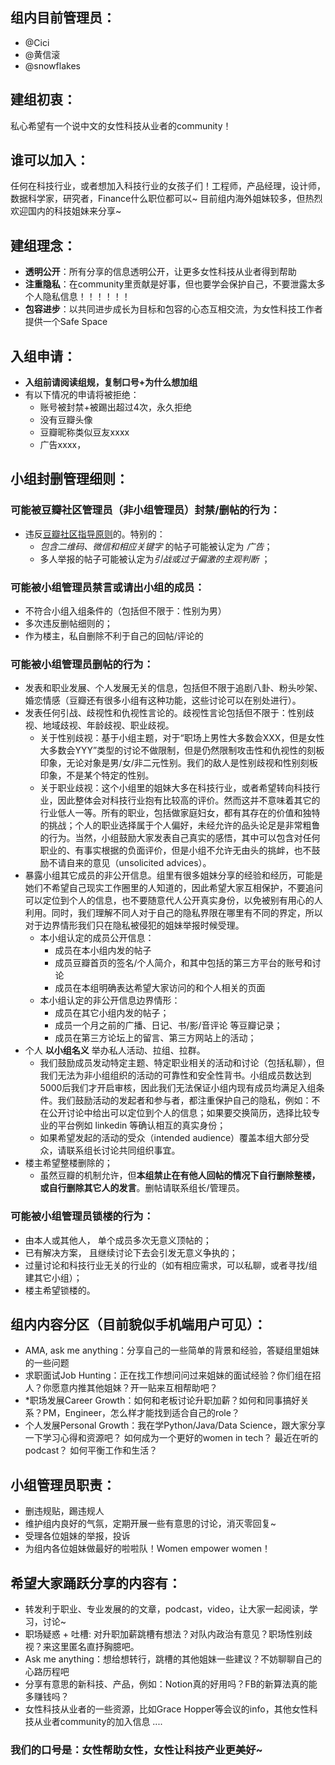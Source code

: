 ## 组内目前管理员：

- @Cici
- @黄信滚
- @snowflakes

## 建组初衷：
私心希望有一个说中文的女性科技从业者的community！
## 谁可以加入：
任何在科技行业，或者想加入科技行业的女孩子们！工程师，产品经理，设计师，数据科学家，研究者，Finance什么职位都可以~
目前组内海外姐妹较多，但热烈欢迎国内的科技姐妹来分享~
## 建组理念：
- **透明公开**：所有分享的信息透明公开，让更多女性科技从业者得到帮助
- **注重隐私**：在community里贡献是好事，但也要学会保护自己，不要泄露太多个人隐私信息！！！！！！
- **包容进步**：以共同进步成长为目标和包容的心态互相交流，为女性科技工作者提供一个Safe Space
## 入组申请：
- **入组前请阅读组规，复制口号+为什么想加组**
- 有以下情况的申请将被拒绝：
  - 账号被封禁+被踢出超过4次，永久拒绝
  - 没有豆瓣头像
  - 豆瓣昵称类似豆友xxxx
  - 广告xxxx，
  
## 小组封删管理细则：
### 可能被豆瓣社区管理员（非小组管理员）封禁/删帖的行为：
- 违反[豆瓣社区指导原则](https://www.douban.com/about/guideline)的。特别的：
  - *包含二维码、微信和相应关键字* 的帖子可能被认定为 *广告*；
  - 多人举报的帖子可能被认定为*引战或过于偏激的主观判断* ；
### 可能被小组管理员禁言或请出小组的成员：
  - 不符合小组入组条件的（包括但不限于：性别为男）
  - 多次违反删帖细则的；
  - 作为楼主，私自删除不利于自己的回帖/评论的
### 可能被小组管理员删帖的行为：
  - 发表和职业发展、个人发展无关的信息，包括但不限于追剧八卦、粉头吵架、婚恋情感（豆瓣还有很多小组有这种功能，这些讨论可以在别处进行）。
  - 发表任何引战、歧视性和仇视性言论的。歧视性言论包括但不限于：性别歧视、地域歧视、年龄歧视、职业歧视。
    - 关于性别歧视：基于小组主题，对于“职场上男性大多数会XXX，但是女性大多数会YYY”类型的讨论不做限制，但是仍然限制攻击性和仇视性的刻板印象，无论对象是男/女/非二元性别。我们的敌人是性别歧视和性别刻板印象，不是某个特定的性别。
    - 关于职业歧视：这个小组里的姐妹大多在科技行业，或者希望转向科技行业，因此整体会对科技行业抱有比较高的评价。然而这并不意味着其它的行业低人一等。所有的职业，包括做家庭妇女，都有其存在的价值和独特的挑战；个人的职业选择属于个人偏好，未经允许的品头论足是非常粗鲁的行为。当然，小组鼓励大家发表自己真实的感悟，其中可以包含对任何职业的、有事实根据的负面评价，但是小组不允许无由头的挑衅，也不鼓励不请自来的意见（unsolicited advices）。
  - 暴露小组其它成员的非公开信息。组里有很多姐妹分享的经验和经历，可能是她们不希望自己现实工作圈里的人知道的，因此希望大家互相保护，不要追问可以定位到个人的信息，也不要随意代人公开真实身份，以免被别有用心的人利用。同时，我们理解不同人对于自己的隐私界限在哪里有不同的界定，所以对于边界情形我们只在隐私被侵犯的姐妹举报时候受理。
    - 本小组认定的成员公开信息：
      - 成员在本小组内发的帖子
      - 成员豆瓣首页的签名/个人简介，和其中包括的第三方平台的账号和讨论
      - 成员在本组明确表达希望大家访问的和个人相关的页面
    - 本小组认定的非公开信息边界情形：
      - 成员在其它小组内发的帖子；
      - 成员一个月之前的广播、日记、书/影/音评论 等豆瓣记录；
      - 成员在第三方论坛上的留言、第三方网站上的活动；
  - 个人 **以小组名义** 举办私人活动、拉组、拉群。
    - 我们鼓励成员发动特定主题、特定职业相关的活动和讨论（包括私聊），但我们无法为非小组组织的活动的可靠性和安全性背书。小组成员数达到5000后我们才开启审核，因此我们无法保证小组内现有成员均满足入组条件。我们鼓励活动的发起者和参与者，都注重保护自己的隐私，例如：不在公开讨论中给出可以定位到个人的信息；如果要交换简历，选择比较专业的平台例如 linkedin 等确认相互的真实身份；
    - 如果希望发起的活动的受众（intended audience）覆盖本组大部分受众，请联系组长讨论共同组织事宜。
  - 楼主希望整楼删除的；
    - 虽然豆瓣的机制允许，但**本组禁止在有他人回帖的情况下自行删除整楼，或自行删除其它人的发言**。删帖请联系组长/管理员。

### 可能被小组管理员锁楼的行为：
 - 由本人或其他人， 单个成员多次无意义顶帖的；
 - 已有解决方案， 且继续讨论下去会引发无意义争执的；
 - 过量讨论和科技行业无关的行业的（如有相应需求，可以私聊，或者寻找/组建其它小组）；
 - 楼主希望锁楼的。

## 组内内容分区（目前貌似手机端用户可见）：
- AMA, ask me anything：分享自己的一些简单的背景和经验，答疑组里姐妹的一些问题
- 求职面试Job Hunting：正在找工作想问问过来姐妹的面试经验？你们组在招人？你愿意内推其他姐妹？开一贴来互相帮助吧？
- *职场发展Career Growth：如何和老板讨论升职加薪？如何和同事搞好关系？PM，Engineer，怎么样才能找到适合自己的role？
- 个人发展Personal Growth：我在学Python/Java/Data Science，跟大家分享一下学习心得和资源吧？
  如何成为一个更好的women in tech？
  最近在听的podcast？
  如何平衡工作和生活？

## 小组管理员职责：
- 删违规贴，踢违规人
- 维护组内良好的气氛，定期开展一些有意思的讨论，消灭零回复~
- 受理各位姐妹的举报，投诉
- 为组内各位姐妹做最好的啦啦队！Women empower women！
## 希望大家踊跃分享的内容有：
- 转发利于职业、专业发展的的文章，podcast，video，让大家一起阅读，学习，讨论~
- 职场疑惑 + 吐槽: 对升职加薪跳槽有想法？对队内政治有意见？职场性别歧视？来这里匿名直抒胸臆吧。
- Ask me anything：想给想转行，跳槽的其他姐妹一些建议？不妨聊聊自己的心路历程吧
- 分享有意思的新科技、产品，例如：Notion真的好用吗？FB的新算法真的能多赚钱吗？
- 女性科技从业者的一些资源，比如Grace Hopper等会议的info，其他女性科技从业者community的加入信息
....

### **我们的口号是：女性帮助女性，女性让科技产业更美好~**
